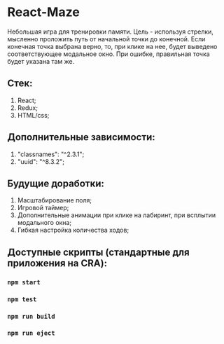 # React-Maze

Небольшая игра для тренировки памяти. Цель - используя стрелки, мысленно проложить путь от начальной точки до конечной.
Если конечная точка выбрана верно, то, при клике на нее, будет выведено соответствующее модальное окно. При ошибке, правильная точка будет указана там же.

## Стек:
1. React;
2. Redux;
3. HTML/css;

## Дополнительные зависимости:
1. "classnames": "^2.3.1";
2. "uuid": "^8.3.2";

## Будущие доработки:
1. Масштабирование поля;
2. Игровой таймер;
3. Дополнительные анимации при клике на лабиринт, при всплытии модального окна;
4. Гибкая настройка количества ходов;

## Доступные скрипты (стандартные для приложения на CRA):
### `npm start`

### `npm test`

### `npm run build`

### `npm run eject`
